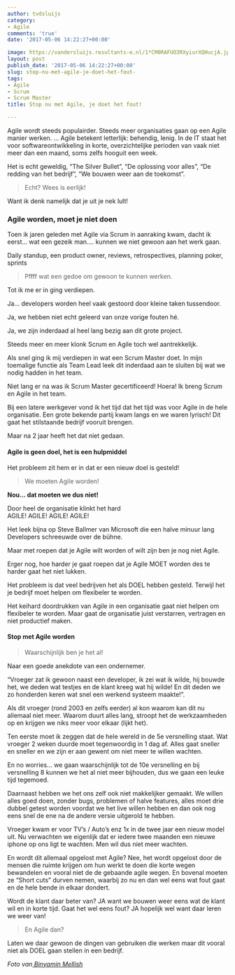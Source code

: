 ```yaml
---
author: tvdsluijs
category:
- Agile
comments: 'true'
date: '2017-05-06 14:22:27+00:00'

image: https://vandersluijs.resultants-e.nl/1*CM0RAFUO3RXyiurXQHucjA.jpeg
layout: post
publish_date: '2017-05-06 14:22:27+00:00'
slug: stop-nu-met-agile-je-doet-het-fout-
tags:
- Agile
- Scrum
- Scrum Master
title: Stop nu met Agile, je doet het fout!

---
```

Agile wordt steeds populairder. Steeds meer organisaties gaan op een Agile
manier werken. … Agile betekent letterlijk: behendig, lenig. In de IT staat
het voor softwareontwikkeling in korte, overzichtelijke perioden van vaak niet
meer dan een maand, soms zelfs hooguit een week.
<!--more-->
Het is echt geweldig, “The Silver Bullet”, “De oplossing voor alles”, “De
redding van het bedrijf”, “We bouwen weer aan de toekomst”.

> Echt? Wees is eerlijk!

Want ik denk namelijk dat je uit je nek lult!

### Agile worden, moet je niet doen

Toen ik jaren geleden met Agile via Scrum in aanraking kwam, dacht ik eerst…
wat een gezeik man…. kunnen we niet gewoon aan het werk gaan.

Daily standup, een product owner, reviews, retrospectives, planning poker,
sprints

> Pffff wat een gedoe om gewoon te kunnen werken.

Tot ik me er in ging verdiepen.

Ja… developers worden heel vaak gestoord door kleine taken tussendoor.

Ja, we hebben niet echt geleerd van onze vorige fouten hé.

Ja, we zijn inderdaad al heel lang bezig aan dit grote project.

Steeds meer en meer klonk Scrum en Agile toch wel aantrekkelijk.

Als snel ging ik mij verdiepen in wat een Scrum Master doet. In mijn toemalige
functie als Team Lead leek dit inderdaad aan te sluiten bij wat we nodig
hadden in het team.

Niet lang er na was ik Scrum Master gecertificeerd! Hoera! Ik breng Scrum en
Agile in het team.

Bij een latere werkgever vond ik het tijd dat het tijd was voor Agile in de
hele organisatie. Een grote bekende partij kwam langs en we waren lyrisch! Dit
gaat het stilstaande bedrijf vooruit brengen.

Maar na 2 jaar heeft het dat niet gedaan.

#### Agile is geen doel, het is een hulpmiddel

Het probleem zit hem er in dat er een nieuw doel is gesteld!

> We moeten Agile worden!

 **Nou… dat moeten we dus niet!**

Door heel de organisatie klinkt het hard  
AGILE! AGILE! AGILE! AGILE!

Het leek bijna op Steve Ballmer van Microsoft die een halve minuur lang
Developers schreeuwde over de bühne.

Maar met roepen dat je Agile wilt worden of wilt zijn ben je nog niet Agile.

Erger nog, hoe harder je gaat roepen dat je Agile MOET worden des te harder
gaat het niet lukken.

Het probleem is dat veel bedrijven het als DOEL hebben gesteld. Terwijl het je
bedrijf moet helpen om flexibeler te worden.

Het keihard doordrukken van Agile in een organisatie gaat niet helpen om
flexibeler te worden. Maar gaat de organisatie juist verstarren, vertragen en
niet productief maken.

#### Stop met Agile worden

> Waarschijnlijk ben je het al!

Naar een goede anekdote van een ondernemer.

“Vroeger zat ik gewoon naast een developer, ik zei wat ik wilde, hij bouwde
het, we deden wat testjes en de klant kreeg wat hij wilde! En dit deden we zo
honderden keren wat snel een werkend systeem maakte!”.

Als dit vroeger (rond 2003 en zelfs eerder) al kon waarom kan dit nu allemaal
niet meer. Waarom duurt alles lang, stroopt het de werkzaamheden op en krijgen
we niks meer voor elkaar (lijkt het).

Ten eerste moet ik zeggen dat de hele wereld in de 5e versnelling staat. Wat
vroeger 2 weken duurde moet tegenwoordig in 1 dag af. Alles gaat sneller en
sneller en we zijn er aan gewent om niet meer te willen wachten.

En no worries… we gaan waarschijnlijk tot de 10e versnelling en bij
versnelling 8 kunnen we het al niet meer bijhouden, dus we gaan een leuke tijd
tegemoed.

Daarnaast hebben we het ons zelf ook niet makkelijker gemaakt. We willen alles
goed doen, zonder bugs, problemen of halve features, alles moet drie dubbel
getest worden voordat we het live willen hebben en dan ook nog eens snel de
ene na de andere versie uitgerold te hebben.

Vroeger kwam er voor TV’s / Auto’s enz 1x in de twee jaar een nieuw model uit.
Nu verwachten we eigenlijk dat er iedere twee maanden een nieuwe iphone op ons
ligt te wachten. Men wil dus niet meer wachten.

En wordt dit allemaal opgelost met Agile? Nee, het wordt opgelost door de
mensen die ruimte krijgen om hun werkt te doen die korte wegen bewandelen en
vooral niet de de gebaande agile wegen. En bovenal moeten ze “Short cuts”
durven nemen, waarbij zo nu en dan wel eens wat fout gaat en de hele bende in
elkaar dondert.

Wordt de klant daar beter van? JA want we bouwen weer eens wat de klant wil en
in korte tijd. Gaat het wel eens fout? JA hopelijk wel want daar leren we weer
van!

> En Agile dan?

Laten we daar gewoon de dingen van gebruiken die werken maar dit vooral niet
als DOEL gaan stellen in een bedrijf.

 _Foto van_[ _Binyamin Mellish_](https://www.pexels.com/u/binyaminmellish/)


